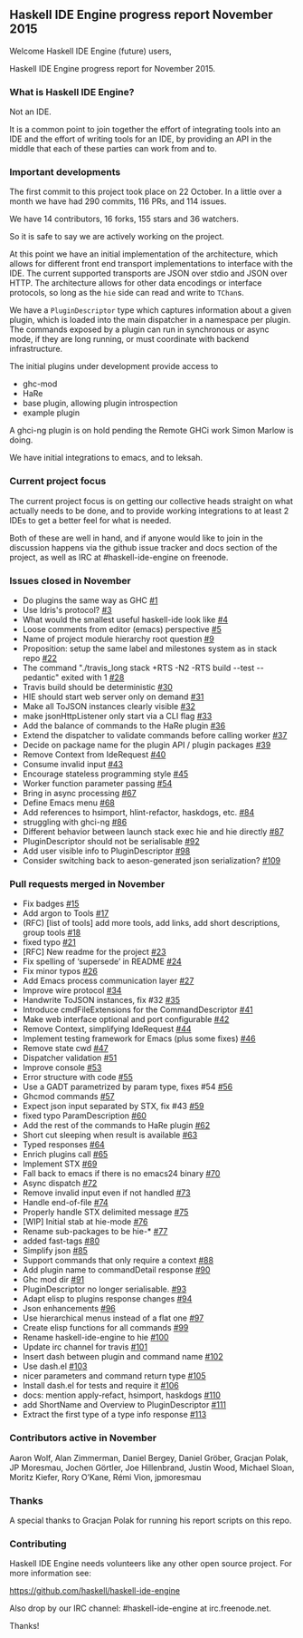 ## Haskell IDE Engine progress report November 2015

Welcome Haskell IDE Engine (future) users,

Haskell IDE Engine progress report for November 2015.

### What is Haskell IDE Engine?

Not an IDE.

It is a common point to join together the effort of integrating tools into an IDE and the effort of writing tools for an IDE, by providing an API in the middle that each of these parties can work from and to.

### Important developments

The first commit to this project took place on 22 October.  In a little over a month we have had 290 commits, 116 PRs, and 114 issues.

We have 14 contributors, 16 forks, 155 stars and 36 watchers.

So it is safe to say we are actively working on the project.

At this point we have an initial implementation of the architecture, which allows for different front end transport implementations to interface with the IDE. The current supported transports are JSON over stdio and JSON over HTTP. The architecture allows for other data encodings or interface protocols, so long as the `hie` side can read and write to `TChan`s.

We have a `PluginDescriptor` type which captures information about a given plugin, which is loaded into the main dispatcher in a namespace per plugin.  The commands exposed by a plugin can run in synchronous or async mode, if they are long running, or must coordinate with backend infrastructure.

The initial plugins under development provide access to

* ghc-mod
* HaRe
* base plugin, allowing plugin introspection
* example plugin

A ghci-ng plugin is on hold pending the Remote GHCi work Simon Marlow is doing.

We have initial integrations to emacs, and to leksah.

### Current project focus

The current project focus is on getting our collective heads straight on what actually needs to be done, and to provide working integrations to at least 2 IDEs to get a better feel for what is needed.

Both of these are well in hand, and if anyone would like to join in the discussion happens via the github issue tracker and docs section of the project, as well as IRC at #haskell-ide-engine on freenode.

### Issues closed in November
- Do plugins the same way as GHC [#1](https://github.com/haskell/haskell-ide-engine/issues/1)
- Use Idris's protocol? [#3](https://github.com/haskell/haskell-ide-engine/issues/3)
- What would the smallest useful haskell-ide look like [#4](https://github.com/haskell/haskell-ide-engine/issues/4)
- Loose comments from editor (emacs) perspective [#5](https://github.com/haskell/haskell-ide-engine/issues/5)
- Name of project module hierarchy root question [#9](https://github.com/haskell/haskell-ide-engine/issues/9)
- Proposition: setup the same label and milestones system as in stack repo [#22](https://github.com/haskell/haskell-ide-engine/issues/22)
- The command "./travis_long stack +RTS -N2 -RTS build --test --pedantic" exited with 1 [#28](https://github.com/haskell/haskell-ide-engine/issues/28)
- Travis build should be deterministic [#30](https://github.com/haskell/haskell-ide-engine/issues/30)
- HIE should start web server only on demand [#31](https://github.com/haskell/haskell-ide-engine/issues/31)
- Make all ToJSON instances clearly visible [#32](https://github.com/haskell/haskell-ide-engine/issues/32)
- make jsonHttpListener only start via a CLI flag [#33](https://github.com/haskell/haskell-ide-engine/issues/33)
- Add the balance of commands to the HaRe plugin [#36](https://github.com/haskell/haskell-ide-engine/issues/36)
- Extend the dispatcher to validate commands before calling worker [#37](https://github.com/haskell/haskell-ide-engine/issues/37)
- Decide on package name for the plugin API / plugin packages [#39](https://github.com/haskell/haskell-ide-engine/issues/39)
- Remove Context from IdeRequest [#40](https://github.com/haskell/haskell-ide-engine/issues/40)
- Consume invalid input [#43](https://github.com/haskell/haskell-ide-engine/issues/43)
- Encourage stateless programming style [#45](https://github.com/haskell/haskell-ide-engine/issues/45)
- Worker function parameter passing [#54](https://github.com/haskell/haskell-ide-engine/issues/54)
- Bring in async processing [#67](https://github.com/haskell/haskell-ide-engine/issues/67)
- Define Emacs menu [#68](https://github.com/haskell/haskell-ide-engine/issues/68)
- Add references to hsimport, hlint-refactor, haskdogs, etc. [#84](https://github.com/haskell/haskell-ide-engine/issues/84)
- struggling with ghci-ng [#86](https://github.com/haskell/haskell-ide-engine/issues/86)
- Different behavior between launch stack exec hie and hie directly [#87](https://github.com/haskell/haskell-ide-engine/issues/87)
- PluginDescriptor should not be serialisable [#92](https://github.com/haskell/haskell-ide-engine/issues/92)
- Add user visible info to PluginDescriptor [#98](https://github.com/haskell/haskell-ide-engine/issues/98)
- Consider switching back to aeson-generated json serialization? [#109](https://github.com/haskell/haskell-ide-engine/issues/109)

### Pull requests merged in November
- Fix badges [#15](https://github.com/haskell/haskell-ide-engine/pull/15)
- Add argon to Tools [#17](https://github.com/haskell/haskell-ide-engine/pull/17)
- (RFC) [list of tools] add more tools, add links, add short descriptions, group tools [#18](https://github.com/haskell/haskell-ide-engine/pull/18)
- fixed typo [#21](https://github.com/haskell/haskell-ide-engine/pull/21)
- [RFC] New readme for the project [#23](https://github.com/haskell/haskell-ide-engine/pull/23)
- Fix spelling of ‘supersede’ in README [#24](https://github.com/haskell/haskell-ide-engine/pull/24)
- Fix minor typos [#26](https://github.com/haskell/haskell-ide-engine/pull/26)
- Add Emacs process communication layer [#27](https://github.com/haskell/haskell-ide-engine/pull/27)
- Improve wire protocol [#34](https://github.com/haskell/haskell-ide-engine/pull/34)
- Handwrite ToJSON instances, fix #32 [#35](https://github.com/haskell/haskell-ide-engine/pull/35)
- Introduce cmdFileExtensions for the CommandDescriptor [#41](https://github.com/haskell/haskell-ide-engine/pull/41)
- Make web interface optional and port configurable [#42](https://github.com/haskell/haskell-ide-engine/pull/42)
- Remove Context, simplifying IdeRequest [#44](https://github.com/haskell/haskell-ide-engine/pull/44)
- Implement testing framework for Emacs (plus some fixes) [#46](https://github.com/haskell/haskell-ide-engine/pull/46)
- Remove state cwd [#47](https://github.com/haskell/haskell-ide-engine/pull/47)
- Dispatcher validation [#51](https://github.com/haskell/haskell-ide-engine/pull/51)
- Improve console [#53](https://github.com/haskell/haskell-ide-engine/pull/53)
- Error structure with code [#55](https://github.com/haskell/haskell-ide-engine/pull/55)
- Use a GADT parametrized by param type, fixes #54 [#56](https://github.com/haskell/haskell-ide-engine/pull/56)
- Ghcmod commands [#57](https://github.com/haskell/haskell-ide-engine/pull/57)
- Expect json input separated by STX, fix #43 [#59](https://github.com/haskell/haskell-ide-engine/pull/59)
- fixed typo ParamDescription [#60](https://github.com/haskell/haskell-ide-engine/pull/60)
- Add the rest of the commands to HaRe plugin [#62](https://github.com/haskell/haskell-ide-engine/pull/62)
- Short cut sleeping when result is available [#63](https://github.com/haskell/haskell-ide-engine/pull/63)
- Typed responses [#64](https://github.com/haskell/haskell-ide-engine/pull/64)
- Enrich plugins call [#65](https://github.com/haskell/haskell-ide-engine/pull/65)
- Implement STX [#69](https://github.com/haskell/haskell-ide-engine/pull/69)
- Fall back to emacs if there is no emacs24 binary [#70](https://github.com/haskell/haskell-ide-engine/pull/70)
- Async dispatch [#72](https://github.com/haskell/haskell-ide-engine/pull/72)
- Remove invalid input even if not handled [#73](https://github.com/haskell/haskell-ide-engine/pull/73)
- Handle end-of-file [#74](https://github.com/haskell/haskell-ide-engine/pull/74)
- Properly handle STX delimited message [#75](https://github.com/haskell/haskell-ide-engine/pull/75)
- [WIP] Initial stab at hie-mode [#76](https://github.com/haskell/haskell-ide-engine/pull/76)
- Rename sub-packages to be hie-* [#77](https://github.com/haskell/haskell-ide-engine/pull/77)
- added fast-tags [#80](https://github.com/haskell/haskell-ide-engine/pull/80)
- Simplify json [#85](https://github.com/haskell/haskell-ide-engine/pull/85)
- Support commands that only require a context [#88](https://github.com/haskell/haskell-ide-engine/pull/88)
- Add plugin name to commandDetail response [#90](https://github.com/haskell/haskell-ide-engine/pull/90)
- Ghc mod dir [#91](https://github.com/haskell/haskell-ide-engine/pull/91)
- PluginDescriptor no longer serialisable. [#93](https://github.com/haskell/haskell-ide-engine/pull/93)
- Adapt elisp to plugins response changes [#94](https://github.com/haskell/haskell-ide-engine/pull/94)
- Json enhancements [#96](https://github.com/haskell/haskell-ide-engine/pull/96)
- Use hierarchical menus instead of a flat one [#97](https://github.com/haskell/haskell-ide-engine/pull/97)
- Create elisp functions for all commands [#99](https://github.com/haskell/haskell-ide-engine/pull/99)
- Rename haskell-ide-engine to hie [#100](https://github.com/haskell/haskell-ide-engine/pull/100)
- Update irc channel for travis [#101](https://github.com/haskell/haskell-ide-engine/pull/101)
- Insert dash between plugin and command name [#102](https://github.com/haskell/haskell-ide-engine/pull/102)
- Use dash.el [#103](https://github.com/haskell/haskell-ide-engine/pull/103)
- nicer parameters and command return type [#105](https://github.com/haskell/haskell-ide-engine/pull/105)
- Install dash.el for tests and require it [#106](https://github.com/haskell/haskell-ide-engine/pull/106)
- docs: mention apply-refact, hsimport, haskdogs [#110](https://github.com/haskell/haskell-ide-engine/pull/110)
- add ShortName and Overview to PluginDescriptor [#111](https://github.com/haskell/haskell-ide-engine/pull/111)
- Extract the first type of a type info response [#113](https://github.com/haskell/haskell-ide-engine/pull/113)

### Contributors active in November

Aaron Wolf,
Alan Zimmerman,
Daniel Bergey,
Daniel Gröber,
Gracjan Polak,
JP Moresmau,
Jochen Görtler,
Joe Hillenbrand,
Justin Wood,
Michael Sloan,
Moritz Kiefer,
Rory O’Kane,
Rémi Vion,
jpmoresmau

### Thanks

A special thanks to Gracjan Polak for running his report scripts on this repo.

### Contributing

Haskell IDE Engine needs volunteers like any other open source project.
For more information see:

https://github.com/haskell/haskell-ide-engine

Also drop by our IRC channel: #haskell-ide-engine at irc.freenode.net.

Thanks!
